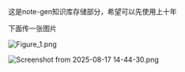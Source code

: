 这是note-gen知识库存储部分，希望可以先使用上十年

下面传一张图片

![Figure_1.png](/assets/aeeddc8a-cf8f-4aea-800c-8422a95b36ec.png)

![Screenshot from 2025-08-17 14-44-30.png](/assets/4ed956ad-3240-4747-ab55-453ce65902a2.png)
